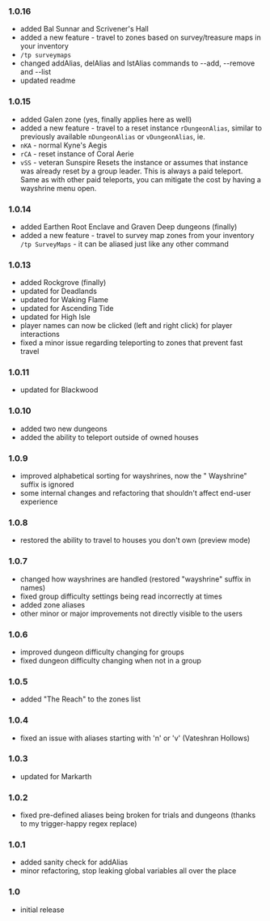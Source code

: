 ### 1.0.16
- added Bal Sunnar and Scrivener's Hall
- added a new feature - travel to zones based on survey/treasure maps in your inventory
- `/tp surveymaps`
- changed addAlias, delAlias and lstAlias commands to --add, --remove and --list
- updated readme

### 1.0.15
- added Galen zone (yes, finally applies here as well)
- added a new feature - travel to a reset instance 
`rDungeonAlias`, similar to previously available `nDungeonAlias` or `vDungeonAlias`, ie.
- `nKA` - normal Kyne's Aegis
- `rCA` - reset instance of Coral Aerie
- `vSS` - veteran Sunspire
Resets the instance or assumes that instance was already reset by a group leader. 
This is always a paid teleport. Same as with other paid teleports, you can 
mitigate the cost by having a wayshrine menu open.

### 1.0.14
- added Earthen Root Enclave and Graven Deep dungeons (finally)
- added a new feature - travel to survey map zones from your inventory 
`/tp SurveyMaps` - it can be aliased just like any other command

### 1.0.13
- added Rockgrove (finally)
- updated for Deadlands
- updated for Waking Flame
- updated for Ascending Tide
- updated for High Isle
- player names can now be clicked (left and right click) for player interactions
- fixed a minor issue regarding teleporting to zones that prevent fast travel

### 1.0.11
- updated for Blackwood

### 1.0.10
- added two new dungeons
- added the ability to teleport outside of owned houses

### 1.0.9
- improved alphabetical sorting for wayshrines, now the " Wayshrine" suffix is ignored
- some internal changes and refactoring that shouldn't affect end-user experience

### 1.0.8
- restored the ability to travel to houses you don't own (preview mode)

### 1.0.7
- changed how wayshrines are handled (restored "wayshrine" suffix in names)
- fixed group difficulty settings being read incorrectly at times
- added zone aliases
- other minor or major improvements not directly visible to the users

### 1.0.6
- improved dungeon difficulty changing for groups
- fixed dungeon difficulty changing when not in a group

### 1.0.5
- added "The Reach" to the zones list

### 1.0.4
- fixed an issue with aliases starting with 'n' or 'v' (Vateshran Hollows)

### 1.0.3
- updated for Markarth

### 1.0.2
- fixed pre-defined aliases being broken for trials and dungeons (thanks to my trigger-happy regex replace)

### 1.0.1
- added sanity check for addAlias
- minor refactoring, stop leaking global variables all over the place

### 1.0
- initial release
